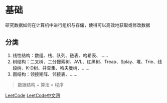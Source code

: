 # 基础

研究数据如何在计算机中进行组织与存储，使得可以高效地获取或修改数据

## 分类

1. 线性结构：数组、栈、队列、链表、哈希表、……
2. 树结构：二叉树、二分搜索树、AVL、红黑树、Treap、Splay、堆、Trie、线段树、K-D树、并查集、哈夫曼树、……
3. 图结构：领接矩阵、邻接表、……

> 数据结构 + 算法 = 程序

[LeetCode](https://leetcode.com/) [LeetCode中文网](https://leetcode-cn.com/)